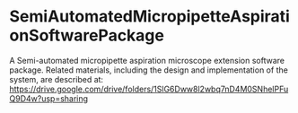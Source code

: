 # SemiAutomatedMicropipetteAspirationSoftwarePackage
A Semi-automated micropipette aspiration microscope extension software package.
Related materials, including the design and implementation of the system, are described at: https://drive.google.com/drive/folders/1SlG6Dww8l2wbq7nD4M0SNhelPFuQ9D4w?usp=sharing 
